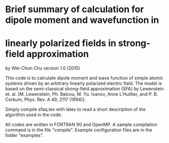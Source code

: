 # Brief summary of calculation for dipole moment and wavefunction in
# linearly polarized fields in strong-field approximation

by Wei-Chun Chu
version 1.0 (2015)

This code is to calculate dipole moment and wave function of simple
atomic systems driven by an arbitrary linearly polarized electric field.
The model is based on the semi-classical strong-field approximation
(SFA) by Lewenstein et. al. [M. Lewenstein, Ph. Balcou, M. Yu. Ivanov,
Anne L’Huillier, and P. B. Corkum, Phys. Rev. A 49, 2117 (1994)].

Simply compile sfaq.tex with latex to read a short description of the
algorithm used in the code.

All codes are written in FORTRAN 90 and OpenMP. A sample compilation
command is in the file "compile". Example configuration files are in
the folder "examples".


